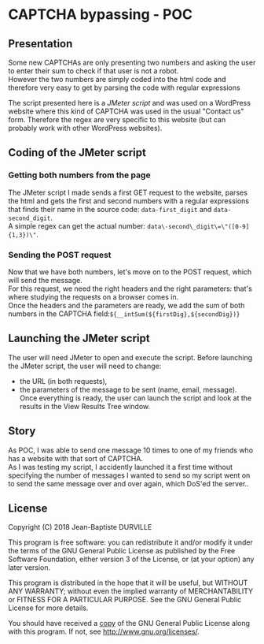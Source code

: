 # CAPTCHA bypassing - POC

## Presentation
Some new CAPTCHAs are only presenting two numbers and asking the user to enter their sum to check if that user is not a robot.<br/>
However the two numbers are simply coded into the html code and therefore very easy to get by parsing the code with regular expressions<br/>

The script presented here is a *JMeter script* and was used on a WordPress website where this kind of CAPTCHA was used in the usual "Contact us" form. Therefore the regex are very specific to this website (but can probably work with other WordPress websites).

## Coding of the JMeter script
### Getting both numbers from the page
The JMeter script I made sends a first GET request to the website, parses the html and gets the first and second numbers with a regular expressions that finds their name in the source code: ```data-first_digit``` and ```data-second_digit```.<br/>
A simple regex can get the actual number: ```data\-second\_digit\=\"([0-9]{1,3})\"```.<br/>

### Sending the POST request
Now that we have both numbers, let's move on to the POST request, which will send the message.<br/>
For this request, we need the right headers and the right parameters: that's where studying the requests on a browser comes in.<br/>
Once the headers and the parameters are ready, we add the sum of both numbers in the CAPTCHA field:```${__intSum(${firstDig},${secondDig})}```<br/>

## Launching the JMeter script
The user will need JMeter to open and execute the script.
Before launching the JMeter script, the user will need to change:
* the URL (in both requests),
* the parameters of the message to be sent (name, email, message).
Once everything is ready, the user can launch the script and look at the results in the View Results Tree window.

## Story
As POC, I was able to send one message 10 times to one of my friends who has a website with that sort of CAPTCHA.<br/>
As I was testing my script, I accidently launched it a first time without specifying the number of messages I wanted to send so my script went on to send the same message over and over again, which DoS'ed the server..

## License
Copyright (C) 2018 Jean-Baptiste DURVILLE

This program is free software: you can redistribute it and/or modify it under the terms of the GNU General Public License as published by the Free Software Foundation, either version 3 of the License, or (at your option) any later version.

This program is distributed in the hope that it will be useful, but WITHOUT ANY WARRANTY; without even the implied warranty of MERCHANTABILITY or FITNESS FOR A PARTICULAR PURPOSE. See the GNU General Public License for more details.

You should have received a [copy](LICENCE.txt) of the GNU General Public License along with this program. If not, see <http://www.gnu.org/licenses/>.
